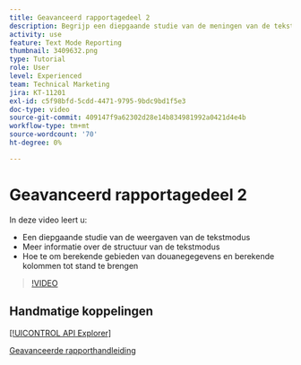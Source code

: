 ```yaml
---
title: Geavanceerd rapportagedeel 2
description: Begrijp een diepgaande studie van de meningen van de tekstwijze, extra details over de structuur van tekstwijze, berekende douanegegevens, en berekende kolommen.
activity: use
feature: Text Mode Reporting
thumbnail: 3409632.png
type: Tutorial
role: User
level: Experienced
team: Technical Marketing
jira: KT-11201
exl-id: c5f98bfd-5cdd-4471-9795-9bdc9bd1f5e3
doc-type: video
source-git-commit: 409147f9a62302d28e14b834981992a0421d4e4b
workflow-type: tm+mt
source-wordcount: '70'
ht-degree: 0%

---
```


# Geavanceerd rapportagedeel 2

In deze video leert u:

* Een diepgaande studie van de weergaven van de tekstmodus
* Meer informatie over de structuur van de tekstmodus
* Hoe te om berekende gebieden van douanegegevens en berekende kolommen tot stand te brengen

>[!VIDEO](https://video.tv.adobe.com/v/3409634/?quality=12&learn=on)

## Handmatige koppelingen

[[!UICONTROL API Explorer]](https://developer.adobe.com/workfront/api-explorer/)

[Geavanceerde rapporthandleiding](/help/assets/advanced-reporting-manual.pdf)
